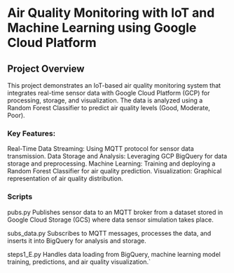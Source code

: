 # Air Quality Monitoring with IoT and Machine Learning using Google Cloud Platform

## Project Overview
This project demonstrates an IoT-based air quality monitoring system that integrates real-time sensor data with Google Cloud Platform (GCP) for processing, storage, and visualization. The data is analyzed using a Random Forest Classifier to predict air quality levels (Good, Moderate, Poor).

### Key Features:
   Real-Time Data Streaming: Using MQTT protocol for sensor data transmission.
   Data Storage and Analysis: Leveraging GCP BigQuery for data storage and preprocessing.
   Machine Learning: Training and deploying a Random Forest Classifier for air quality prediction.
   Visualization: Graphical representation of air quality distribution.

### Scripts
pubs.py
Publishes sensor data to an MQTT broker from a dataset stored in Google Cloud Storage (GCS) where data sensor simulation takes place.

subs_data.py
Subscribes to MQTT messages, processes the data, and inserts it into BigQuery for analysis and storage.

steps1_E.py
Handles data loading from BigQuery, machine learning model training, predictions, and air quality visualization.`


